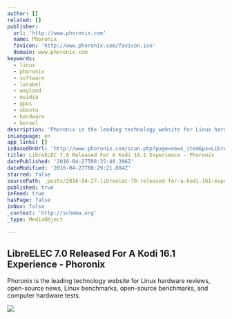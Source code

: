 ```yaml
---
author: []
related: []
publisher:
  url: 'http://www.phoronix.com'
  name: Phoronix
  favicon: 'http://www.phoronix.com/favicon.ico'
  domain: www.phoronix.com
keywords:
  - linux
  - phoronix
  - software
  - larabel
  - wayland
  - nvidia
  - gpus
  - ubuntu
  - hardware
  - kernel
description: 'Phoronix is the leading technology website for Linux hardware reviews, open-source news, Linux benchmarks, open-source benchmarks, and computer hardware tests.'
inLanguage: en
app_links: []
isBasedOnUrl: 'http://www.phoronix.com/scan.php?page=news_item&px=LibreELEC-7.0-Released'
title: LibreELEC 7.0 Released For A Kodi 16.1 Experience - Phoronix
datePublished: '2016-04-27T08:35:40.396Z'
dateModified: '2016-04-27T08:29:21.884Z'
starred: false
sourcePath: _posts/2016-04-27-libreelec-70-released-for-a-kodi-161-experience-phoronix.md
published: true
inFeed: true
hasPage: false
inNav: false
_context: 'http://schema.org'
_type: MediaObject

---
```

<article style=""><h1>LibreELEC 7.0 Released For A Kodi 16.1 Experience - Phoronix</h1><p>Phoronix is the leading technology website for Linux hardware reviews, open-source news, Linux benchmarks, open-source benchmarks, and computer hardware tests.</p><img src="http://www.phoronix.com/assets/categories/multimedia.jpg" /></article>